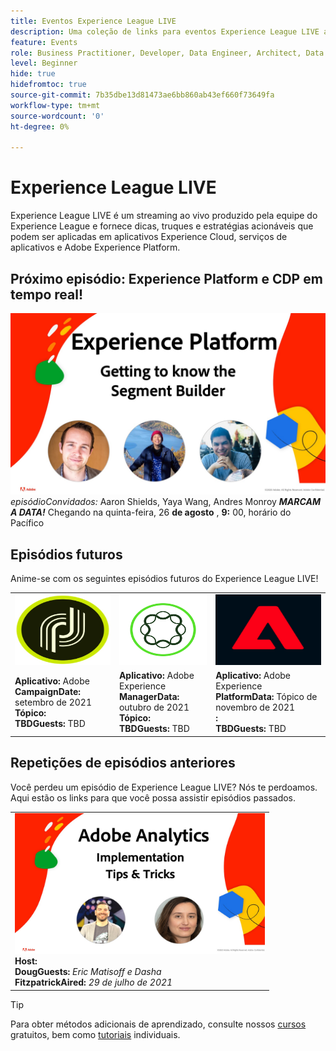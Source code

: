 ```yaml
---
title: Eventos Experience League LIVE
description: Uma coleção de links para eventos Experience League LIVE anteriores
feature: Events
role: Business Practitioner, Developer, Data Engineer, Architect, Data Architect, Administrator, Leader
level: Beginner
hide: true
hidefromtoc: true
source-git-commit: 7b35dbe13d81473ae6bb860ab43ef660f73649fa
workflow-type: tm+mt
source-wordcount: '0'
ht-degree: 0%

---
```



# Experience League LIVE

Experience League LIVE é um streaming ao vivo produzido pela equipe do Experience League e fornece dicas, truques e estratégias acionáveis que podem ser aplicadas em aplicativos Experience Cloud, serviços de aplicativos e Adobe Experience Platform.

## Próximo episódio: Experience Platform e CDP em tempo real!

![próximo ](assets/exl-live-ep2-after-2.jpg)
*episódioConvidados:* Aaron Shields, Yaya Wang, Andres Monroy 
***MARCAM A DATA!*** Chegando na quinta-feira, 26  **de agosto** ,  **9:** 00, horário do Pacífico

## Episódios futuros

Anime-se com os seguintes episódios futuros do Experience League LIVE!

<table>
<tr>
  <td>
    <img height="113" width="200" alt="Logotipo Adobe Campaign" src="assets/AdobeCampaignLogo.jpg" />
  </td>
  <td>
    <strong><img height="113" width="200" alt="Logotipo do Adobe AEM" src="assets/aem-logo.png" /></strong>
  </td>
  <td>
    <strong><img height="113" width="200" alt="Logotipo Adobe Campaign" src="assets/platform-logo.jpeg" /></strong>
  </td>
</tr>
<tr>
  <td>
    <strong>Aplicativo: </strong> Adobe <br/>
    <strong>CampaignDate: </strong> setembro de 2021<br/>
    <strong>Tópico: </strong> <br/>
    <strong>TBDGuests:</strong> TBD
  </td>
  <td>
    <strong>Aplicativo: </strong> Adobe Experience <br/>
    <strong>ManagerData: </strong> outubro de 2021<br/>
    <strong>Tópico: </strong> <br/>
    <strong>TBDGuests:</strong> TBD
  </td>
  <td>
    <strong>Aplicativo: </strong> Adobe Experience <br/>
    <strong>PlatformData: </strong> Tópico de novembro de 2021<br/>
    <strong>: </strong> <br/>
    <strong>TBDGuests:</strong> TBD
  </td>
</tr>
</table>

## Repetições de episódios anteriores

Você perdeu um episódio de Experience League LIVE? Nós te perdoamos. Aqui estão os links para que você possa assistir episódios passados.

<table>
<tr>
  <td>
    <a href="https://www.youtube.com/watch?v=lxOvLCzEGBI">
      <img height="225" width="400" alt="Experience League LIVE" src="assets/exl-live-after2.jpg" />
    </a><br/>
    <b>Host: </b> <i></i><br/>
    <b>DougGuests:</b> <i>Eric Matisoff e Dasha </i><br/>
    <b>FitzpatrickAired:</b> <i>29 de julho de 2021</i>

</td>

</tr>

</table>

>[!TIP]
>
>Para obter métodos adicionais de aprendizado, consulte nossos [cursos](https://experienceleague.adobe.com/#dashboard/learning) gratuitos, bem como [tutoriais](https://experienceleague.adobe.com/docs/home-tutorials.html) individuais.
